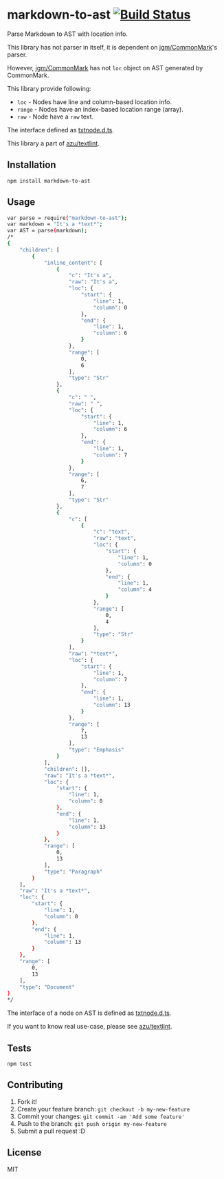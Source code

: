 # markdown-to-ast [![Build Status](https://travis-ci.org/azu/markdown-to-ast.svg)](https://travis-ci.org/azu/markdown-to-ast)

Parse Markdown to AST with location info.

This library has not parser in itself, it is  dependent on [jgm/CommonMark](https://github.com/jgm/CommonMark "jgm/CommonMark")'s parser.

However, [jgm/CommonMark](https://github.com/jgm/CommonMark "jgm/CommonMark") has not `loc` object on AST generated by CommonMark.

This library provide following:

- `loc` - Nodes have line and column-based location info.
- `range` - Nodes have an index-based location range (array).
- `raw` - Node have a `raw` text.

The interface defined as [txtnode.d.ts](typing/txtnode.d.ts).

This library a part of [azu/textlint](https://github.com/azu/textlint "azu/textlint").

## Installation

```
npm install markdown-to-ast
```

## Usage

```sh
var parse = require("markdown-to-ast");
var markdown = "It's a *text*";
var AST = parse(markdown);
/*
{
    "children": [
        {
            "inline_content": [
                {
                    "c": "It's a",
                    "raw": "It's a",
                    "loc": {
                        "start": {
                            "line": 1,
                            "column": 0
                        },
                        "end": {
                            "line": 1,
                            "column": 6
                        }
                    },
                    "range": [
                        0,
                        6
                    ],
                    "type": "Str"
                },
                {
                    "c": " ",
                    "raw": " ",
                    "loc": {
                        "start": {
                            "line": 1,
                            "column": 6
                        },
                        "end": {
                            "line": 1,
                            "column": 7
                        }
                    },
                    "range": [
                        6,
                        7
                    ],
                    "type": "Str"
                },
                {
                    "c": [
                        {
                            "c": "text",
                            "raw": "text",
                            "loc": {
                                "start": {
                                    "line": 1,
                                    "column": 0
                                },
                                "end": {
                                    "line": 1,
                                    "column": 4
                                }
                            },
                            "range": [
                                0,
                                4
                            ],
                            "type": "Str"
                        }
                    ],
                    "raw": "*text*",
                    "loc": {
                        "start": {
                            "line": 1,
                            "column": 7
                        },
                        "end": {
                            "line": 1,
                            "column": 13
                        }
                    },
                    "range": [
                        7,
                        13
                    ],
                    "type": "Emphasis"
                }
            ],
            "children": [],
            "raw": "It's a *text*",
            "loc": {
                "start": {
                    "line": 1,
                    "column": 0
                },
                "end": {
                    "line": 1,
                    "column": 13
                }
            },
            "range": [
                0,
                13
            ],
            "type": "Paragraph"
        }
    ],
    "raw": "It's a *text*",
    "loc": {
        "start": {
            "line": 1,
            "column": 0
        },
        "end": {
            "line": 1,
            "column": 13
        }
    },
    "range": [
        0,
        13
    ],
    "type": "Document"
}
*/
```

The interface of a node on AST is defined as [txtnode.d.ts](typing/txtnode.d.ts).

If you want to know real use-case, please see [azu/textlint](https://github.com/azu/textlint "azu/textlint").

## Tests

```
npm test
```

## Contributing

1. Fork it!
2. Create your feature branch: `git checkout -b my-new-feature`
3. Commit your changes: `git commit -am 'Add some feature'`
4. Push to the branch: `git push origin my-new-feature`
5. Submit a pull request :D

## License

MIT